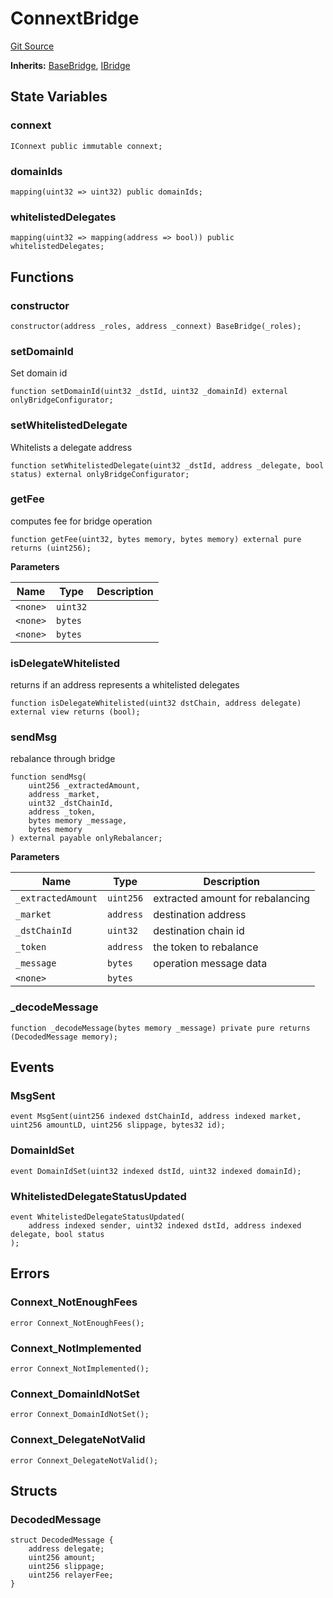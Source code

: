 # ConnextBridge
[Git Source](https://github.com/malda-protocol/malda-lending/blob/413dc9221d099e8e0b7a9a3f94769f4666aaf31b/src\rebalancer\bridges\ConnextBridge.sol)

**Inherits:**
[BaseBridge](/src\rebalancer\bridges\BaseBridge.sol\abstract.BaseBridge.md), [IBridge](/src\interfaces\IBridge.sol\interface.IBridge.md)


## State Variables
### connext

```solidity
IConnext public immutable connext;
```


### domainIds

```solidity
mapping(uint32 => uint32) public domainIds;
```


### whitelistedDelegates

```solidity
mapping(uint32 => mapping(address => bool)) public whitelistedDelegates;
```


## Functions
### constructor


```solidity
constructor(address _roles, address _connext) BaseBridge(_roles);
```

### setDomainId

Set domain id


```solidity
function setDomainId(uint32 _dstId, uint32 _domainId) external onlyBridgeConfigurator;
```

### setWhitelistedDelegate

Whitelists a delegate address


```solidity
function setWhitelistedDelegate(uint32 _dstId, address _delegate, bool status) external onlyBridgeConfigurator;
```

### getFee

computes fee for bridge operation


```solidity
function getFee(uint32, bytes memory, bytes memory) external pure returns (uint256);
```
**Parameters**

|Name|Type|Description|
|----|----|-----------|
|`<none>`|`uint32`||
|`<none>`|`bytes`||
|`<none>`|`bytes`||


### isDelegateWhitelisted

returns if an address represents a whitelisted delegates


```solidity
function isDelegateWhitelisted(uint32 dstChain, address delegate) external view returns (bool);
```

### sendMsg

rebalance through bridge


```solidity
function sendMsg(
    uint256 _extractedAmount,
    address _market,
    uint32 _dstChainId,
    address _token,
    bytes memory _message,
    bytes memory
) external payable onlyRebalancer;
```
**Parameters**

|Name|Type|Description|
|----|----|-----------|
|`_extractedAmount`|`uint256`|extracted amount for rebalancing|
|`_market`|`address`|destination address|
|`_dstChainId`|`uint32`|destination chain id|
|`_token`|`address`|the token to rebalance|
|`_message`|`bytes`|operation message data|
|`<none>`|`bytes`||


### _decodeMessage


```solidity
function _decodeMessage(bytes memory _message) private pure returns (DecodedMessage memory);
```

## Events
### MsgSent

```solidity
event MsgSent(uint256 indexed dstChainId, address indexed market, uint256 amountLD, uint256 slippage, bytes32 id);
```

### DomainIdSet

```solidity
event DomainIdSet(uint32 indexed dstId, uint32 indexed domainId);
```

### WhitelistedDelegateStatusUpdated

```solidity
event WhitelistedDelegateStatusUpdated(
    address indexed sender, uint32 indexed dstId, address indexed delegate, bool status
);
```

## Errors
### Connext_NotEnoughFees

```solidity
error Connext_NotEnoughFees();
```

### Connext_NotImplemented

```solidity
error Connext_NotImplemented();
```

### Connext_DomainIdNotSet

```solidity
error Connext_DomainIdNotSet();
```

### Connext_DelegateNotValid

```solidity
error Connext_DelegateNotValid();
```

## Structs
### DecodedMessage

```solidity
struct DecodedMessage {
    address delegate;
    uint256 amount;
    uint256 slippage;
    uint256 relayerFee;
}
```

